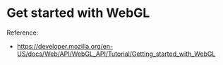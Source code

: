 Get started with WebGL
=================================

Reference:  
* https://developer.mozilla.org/en-US/docs/Web/API/WebGL_API/Tutorial/Getting_started_with_WebGL

